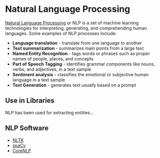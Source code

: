 # Natural Language Processing
[Natural Language Processing](https://www.ibm.com/topics/natural-language-processing) or 
NLP is a set of machine learning technologies for 
interpreting, generating, and comprehending human languages. Some examples of
NLP processes include:

- **Language translation** - translate from one language to another
- **Text summarization** - summarizes main points from a large text 
- **Named Entity Recognition** - tags words or phrases such as proper
  names of people, places, and concepts
- **Part of Speech Tagging** - identifies grammar components like nouns, 
  verbs, and adjectives, in a text sample 
- **Sentiment analysis** - classifies the emotional or subjective human language in 
  a text sample 
- **Text Generation** - generates text usually based on a prompt

## Use in Libraries
NLP has been used for extracting entities...

## NLP Software
- [NLTK](https://www.nltk.org/)
- [spaCy](https://spacy.io/)
- [CoreNLP](https://stanfordnlp.github.io/CoreNLP/)
